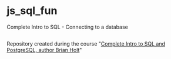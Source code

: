 # js_sql_fun

Complete Intro to SQL - Connecting to a database

##

Repository created during the course "[Complete Intro to SQL and PostgreSQL, author Brian Holt](https://sql.holt.courses/)"
